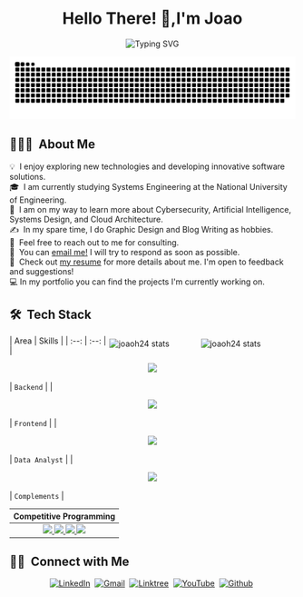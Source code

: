 [resume]: https://drive.google.com/file/d/1NEkxDTeBsObyO-9sD8aZICAiPeKaohaf/view?usp=sharing
[linkedin]: https://www.linkedin.com/in/joaoh24/
[email]: joao.huaman.f@gmail.com

<link rel="stylesheet" href="styles.css" />
<link rel="preconnect" href="https://fonts.googleapis.com" />
<link rel="preconnect" href="https://fonts.gstatic.com" crossorigin />
<link
  href="https://fonts.googleapis.com/css2?family=Montserrat:ital,wght@0,100..900;1,100..900&display=swap"
  rel="stylesheet"
/>

<h1 class="salute" align="center">Hello There! 👋,I'm Joao</h1>

<p align="center">
  <img 
    src="https://readme-typing-svg.demolab.com?font=&weight=500&color=FFFFFF&size=28&letterSpacing=-.5&pause=1000&center=true&random=true&width=750&lines=Systems+Engineering+Student;Data+Analysis+Enthusiast;Backend+Software+Developer" 
    alt="Typing SVG"  />
</p>

<div align="center">
  <picture>
    <source media="(prefers-color-scheme: dark)" srcset="https://raw.githubusercontent.com/autergame/platane/output/github-contribution-grid-snake-dark.svg">
    <source media="(prefers-color-scheme: light)" srcset="https://raw.githubusercontent.com/autergame/platane/output/github-contribution-grid-snake.svg">
    <img src="https://raw.githubusercontent.com/platane/snk/output/github-contribution-grid-snake-dark.svg">
  </picture>
</div>

## 👨🏻‍💻 &nbsp;About Me

💡 &nbsp;I enjoy exploring new technologies and developing innovative software solutions.\
🎓 &nbsp;I am currently studying Systems Engineering at the National University of Engineering.\
🌱 &nbsp;I am on my way to learn more about Cybersecurity, Artificial Intelligence, Systems Design, and Cloud Architecture.\
✍️ &nbsp;In my spare time, I do Graphic Design and Blog Writing as hobbies.\
💬 &nbsp;Feel free to reach out to me for consulting.\
📝 &nbsp;You can [email me!][email] I will try to respond as soon as possible.\
📄 &nbsp;Check out [my resume][resume] for more details about me. I'm open to feedback and suggestions!\
💻&nbsp;In my portfolio you can find the projects I'm currently working on.

<!--
💻 I'm a backend developer and a machine learning developer
📚 I have a BSc in Computer Science from Cadi Ayyad University in Morocco
📝 I have a keen interest in data science and artificial intelligence
🔭 I work in deep learning and machine learning
🌱 Learning about computer vision and machine learning
🌟 Main languages: Python, Java
🚩 Interested in developing full stack machine learning applications
-->

## 🛠 &nbsp;Tech Stack

<img style="margin:1%" align="right" width=32% src="https://github-readme-stats.vercel.app/api?username=joaoh24&show_icons=true&theme=dark"
alt="joaoh24 stats"/>
<img style="margin:1%" align="right" width=30% src="https://github-readme-stats-eight-theta.vercel.app/api/top-langs/?username=joaoh24&layout=compact&langs_count=8&theme=dark"
alt="joaoh24 stats"/>
| Area | Skills |
| :--: | :--: |
| <p align="center"> <a href="#"> <img height=64px  src="https://skillicons.dev/icons?i=java,kotlin,spring,mysql,postgres,postman,docker,kubernetes,graphql,linux&perline=5" /></a></p> | `Backend` |
| <p align="center"> <a href="#"> <img height=29px  src="https://skillicons.dev/icons?i=angular,bootstrap,sass,figma" /></a></p> | `Frontend` |
| <p align="center"> <a href="#"> <img height=29px  src="https://skillicons.dev/icons?i=py,anaconda,selenium,sqlite" /></a></p> | `Data Analyst` |
| <p align="center"> <a href="#"> <img height=29px  src="https://skillicons.dev/icons?i=latex,git,bash,powershell" /></a></p> | `Complements` |

| Competitive Programming |
| :---------------------: |
|<a href="#"> <img height=25px  src="https://raw.githubusercontent.com/rahuldkjain/github-profile-readme-generator/master/src/images/icons/Social/hackerrank.svg"/></a><a href="#"> <img height=25px  src="https://raw.githubusercontent.com/rahuldkjain/github-profile-readme-generator/master/src/images/icons/Social/codeforces.svg"/></a><a href="#"> <img height=25px  src="https://raw.githubusercontent.com/rahuldkjain/github-profile-readme-generator/master/src/images/icons/Social/leet-code.svg"/></a><a href="#"> <img height=20px  src="https://raw.githubusercontent.com/rahuldkjain/github-profile-readme-generator/master/src/images/icons/Social/geeks-for-geeks.svg"/></a>|

## 🤝🏻 &nbsp;Connect with Me

<div align="center">
  <a href="https://www.linkedin.com/in/joaoH24/"><img src="https://img.shields.io/badge/linkedin-%230077B5.svg?&style=for-the-badge&logo=linkedin&logoColor=white" alt="LinkedIn" /></a>&nbsp;
  <a href="mailto:joao.huaman.f@gmail.com?subject=Hi Francis!"><img src="https://img.shields.io/badge/gmail-%23D14836.svg?&style=for-the-badge&logo=gmail&logoColor=white" alt="Gmail"/></a>&nbsp;
  <a href="#"><img src="https://img.shields.io/badge/linktree-1de9b6?style=for-the-badge&logo=linktree&logoColor=white" alt="Linktree"/></a>&nbsp;
  <a href="https://www.youtube.com/@CodigoGalleta"><img src="https://img.shields.io/badge/YouTube-%23FF0000.svg?style=for-the-badge&logo=YouTube&logoColor=white" alt="YouTube"/></a>&nbsp;
  <a href="https://github.com/JoaoH24"><img src="https://img.shields.io/badge/github-%23121011.svg?style=for-the-badge&logo=github&logoColor=white" alt="Github"/></a>&nbsp;
</div>



<!--
  <h3 align="left">Support:</h3>
    <p>
      <a href="https://www.buymeacoffee.com/joao">
        <img
          align="left"
          src="https://cdn.buymeacoffee.com/buttons/v2/default-yellow.png"
          height="50"
          width="210"
          alt="joao" /></a
      ><a href="https://ko-fi.com/joao">
        <img
          align="left"
          src="https://cdn.ko-fi.com/cdn/kofi3.png?v=3"
          height="50"
          width="210"
          alt="joao"
      /></a>
    </p>
    <br /><br />
-->
